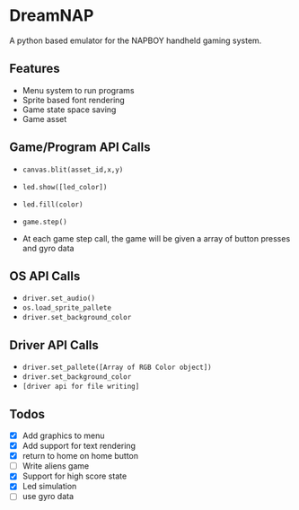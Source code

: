 # DreamNAP

A python based emulator for the NAPBOY handheld gaming system.

## Features

- Menu system to run programs
- Sprite based font rendering
- Game state space saving
- Game asset 

## Game/Program API Calls

- `canvas.blit(asset_id,x,y)`
- `led.show([led_color])`
- `led.fill(color)`

- `game.step()`
-  At each game step call, the game will be given a array of button presses and gyro data

## OS API Calls

- `driver.set_audio()`
- `os.load_sprite_pallete`
- `driver.set_background_color`


## Driver API Calls

- `driver.set_pallete([Array of RGB Color object])`
- `driver.set_background_color`
- `[driver api for file writing]`

## Todos
- [x] Add graphics to menu
- [x] Add support for text rendering
- [x] return to home on home button
- [ ] Write aliens game
- [x] Support for high score state 
- [x] Led simulation
- [ ] use gyro data